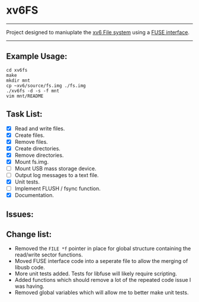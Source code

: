 # xv6FS
***
Project designed to maniuplate the [xv6 File system](http://pekopeko11.sakura.ne.jp/unix_v6/xv6-book/en/File_system.html) using a [FUSE interface](https://en.wikipedia.org/wiki/Filesystem_in_Userspace).
***
## Example Usage:
```
cd xv6fs
make
mkdir mnt
cp ~xv6/source/fs.img ./fs.img
./xv6fs -d -s -f mnt
vim mnt/README
```

## Task List:
- [x] Read and write files.
- [x] Create files.
- [x] Remove files.
- [x] Create directories.
- [x] Remove directories.
- [x] Mount fs.img.
- [ ] Mount USB mass storage device.
- [ ] Output log messages to a text file.
- [x] Unit tests.
- [ ] Implement FLUSH / fsync function. 
- [x] Documentation.
 
## Issues:

## Change list:
* Removed the `FILE *f` pointer in place for global structure containing the read/write sector functions.
* Moved FUSE interface code into a seperate file to allow the merging of libusb code.
* More unit tests added. Tests for libfuse will likely require scripting.
* Added functions which should remove a lot of the repeated code issue I was having.
* Removed global variables which will allow me to better make unit tests.